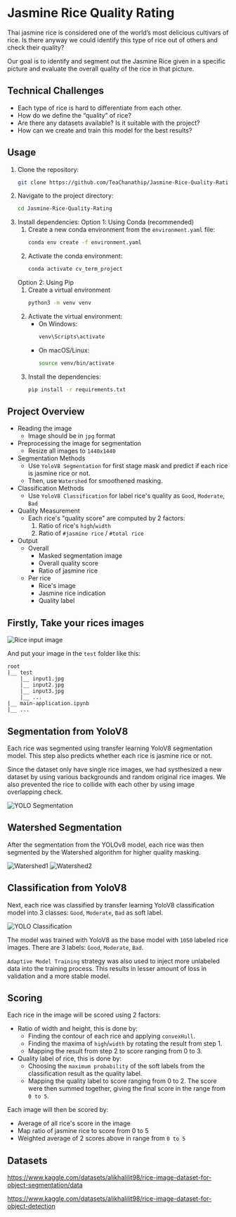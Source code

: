 # Jasmine Rice Quality Rating
Thai jasmine rice is considered one of the world’s most delicious cultivars of rice. Is there anyway we could identify this type of rice out of others and check their quality?

Our goal is to identify and segment out the Jasmine Rice given in a specific picture and evaluate the overall quality of the rice in that picture.

## Technical Challenges
- Each type of rice is hard to differentiate from each other.
- How do we define the “quality” of rice?
- Are there any datasets available? Is it suitable with the project?
- How can we create and train this model for the best results?

## Usage
1. Clone the repository:
   ```bash
   git clone https://github.com/TeaChanathip/Jasmine-Rice-Quality-Rating.git
   ```
2. Navigate to the project directory:
   ```bash
   cd Jasmine-Rice-Quality-Rating
   ```
3. Install dependencies:
   Option 1: Using Conda (recommended)
     1. Create a new conda environment from the `environment.yaml` file:
        ```bash
        conda env create -f environment.yaml
        ```
     2. Activate the conda environment:
        ```bash
        conda activate cv_term_project
        ```
   Option 2: Using Pip
     1. Create a virtual environment
        ```bash
        python3 -m venv venv
        ```
     2. Activate the virtual environment:
        - On Windows:
          ```bash
          venv\Scripts\activate
          ```
        - On macOS/Linux:
          ```bash
          source venv/bin/activate
          ```
     3. Install the dependencies:
        ```bash
        pip install -r requirements.txt
        ```
  
## Project Overview
- Reading the image
    - Image should be in `jpg` format
- Preprocessing the image for segmentation
    - Resize all images to `1440x1440`
- Segmentation Methods
    - Use `YoloV8 Segmentation` for first stage mask and predict if each rice is jasmine rice or not.
    - Then, use `Watershed` for smoothened masking.
- Classification Methods
    - Use `YoloV8 Classification` for label rice's quality as `Good`, `Moderate`, `Bad`
- Quality Measurement
    - Each rice's "quality score" are computed by 2 factors:
        1. Ratio of rice's `high`/`width` 
        2. Ratio of `#jasmine rice` / `#total rice`
- Output
    - Overall
        - Masked segmentation image
        - Overall quality score
        - Ratio of jasmine rice
    - Per rice
        - Rice's image
        - Jasmine rice indication
        - Quality label

## Firstly, Take your rices images
![Rice input image](./assets/input.png)

And put your image in the `test` folder like this:
```
root
|__ test
    |__ input1.jpg
    |__ input2.jpg
    |__ input3.jpg
    |__ ...
|__ main-application.ipynb
|__ ...
```

## Segmentation from YoloV8
Each rice was segmented using transfer learning YoloV8 segmentation model. 
This step also predicts whether each rice is jasmine rice or not.

Since the dataset only have single rice images, we had systhesized a new dataset by using various backgrounds and random original rice images. 
We also prevented the rice to collide with each other by using image overlapping check.

![YOLO Segmentation](./assets/segment.png)

## Watershed Segmentation
After the segmentation from the YOLOv8 model, each rice was then segmented by the Watershed algorithm for higher quality masking. 

![Watershed1](./assets/watershed-1.png)
![Watershed2](./assets/watershed-2.png)

## Classification from YoloV8
Next, each rice was classified by transfer learning YoloV8 classification model into 3 classes: `Good`, `Moderate`, `Bad` as soft label.

![YOLO Classification](./assets/rice-stats.png)

The model was trained with YoloV8 as the base model with `1050` labeled rice images. There are 3 labels: `Good`, `Moderate`, `Bad`.

`Adaptive Model Training` strategy was also used to inject more unlabeled data into the training process. This results in lesser amount of loss in validation and a more stable model.

## Scoring
Each rice in the image will be scored using 2 factors:
- Ratio of width and height, this is done by:
  - Finding the contour of each rice and applying `convexHull`.
  - Finding the maxima of `high`/`width` by rotating the result from step 1.
  - Mapping the result from step 2 to score ranging from 0 to 3.
- Quality label of rice, this is done by:
  - Choosing the `maximum probability` of the soft labels from the classification result as the quality label.
  - Mapping the quality label to score ranging from 0 to 2.
The score were then summed together, giving the final score in the range from `0 to 5`.

Each image will then be scored by:
- Average of all rice's score in the image
- Map ratio of jasmine rice to score from 0 to 5
- Weighted average of 2 scores above in range from `0 to 5`

## Datasets
https://www.kaggle.com/datasets/alikhalilit98/rice-image-dataset-for-object-segmentation/data

https://www.kaggle.com/datasets/alikhalilit98/rice-image-dataset-for-object-detection
